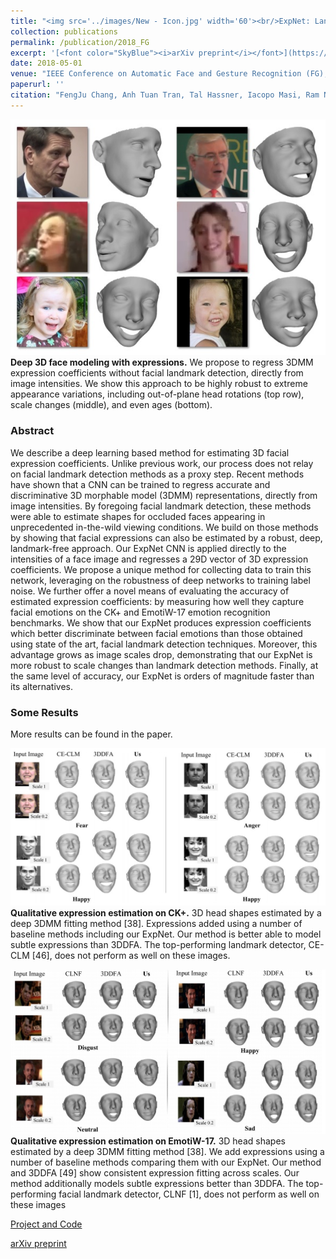 ```yaml
---
title: "<img src='../images/New - Icon.jpg' width='60'><br/>ExpNet: Landmark-Free, Deep, 3D Facial Expressions"
collection: publications
permalink: /publication/2018_FG
excerpt: '[<font color="SkyBlue"><i>arXiv preprint</i></font>](https://arxiv.org/abs/1802.00542)'
date: 2018-05-01
venue: "IEEE Conference on Automatic Face and Gesture Recognition (FG), Xi'an, China"
paperurl: ''
citation: "FengJu Chang, Anh Tuan Tran, Tal Hassner, Iacopo Masi, Ram Nevatia, Gerard Medioni. <i>ExpNet: Landmark-Free, Deep, 3D Facial Expressions.</i> IEEE Conference on Automatic Face and Gesture Recognition (FG), Xi'an, China, 2018."
---
```


<img src='../projects/ExpNet/teaser.jpg'><br/>
<b>Deep 3D face modeling with expressions.</b> We propose to regress 3DMM expression coefficients without facial landmark detection, directly from image intensities. We show this approach to be highly robust to extreme appearance variations, including out-of-plane head rotations (top row), scale changes (middle), and even ages (bottom). 

### Abstract
We describe a deep learning based method for estimating 3D facial expression coefficients. Unlike previous work, our process does not relay on facial landmark detection methods as a proxy step. Recent methods have shown that a CNN can be trained to regress accurate and discriminative 3D morphable model (3DMM) representations, directly from image intensities. By foregoing facial landmark detection, these methods were able to estimate shapes for occluded faces appearing in unprecedented in-the-wild viewing conditions. We build on those methods by showing that facial expressions can also be estimated by a robust, deep, landmark-free approach. Our ExpNet CNN is applied directly to the intensities of a face image and regresses a 29D vector of 3D expression coefficients. We propose a unique method for collecting data to train this network, leveraging on the robustness of deep networks to training label noise. We further offer a novel means of evaluating the accuracy of estimated expression coefficients: by measuring how well they capture facial emotions on the CK+ and EmotiW-17 emotion recognition benchmarks. We show that our ExpNet produces expression coefficients which better discriminate between facial emotions than those obtained using state of the art, facial landmark detection techniques. Moreover, this advantage grows as image scales drop, demonstrating that our ExpNet is more robust to scale changes than landmark detection methods. Finally, at the same level of accuracy, our ExpNet is orders of magnitude faster than its alternatives. 

### Some Results
More results can be found in the paper.

<img src='../projects/ExpNet/result1.jpg'><br/>
<b>Qualitative expression estimation on CK+.</b> 3D head shapes estimated by a deep 3DMM fitting method [38].
Expressions added using a number of baseline methods including our ExpNet. Our method is better able to model subtle
expressions than 3DDFA. The top-performing landmark detector, CE-CLM [46], does not perform as well on these images.

<img src='../projects/ExpNet/result2.jpg'><br/>
<b>Qualitative expression estimation on EmotiW-17.</b> 3D head shapes estimated by a deep 3DMM fitting method [38].
We add expressions using a number of baseline methods comparing them with our ExpNet. Our method and 3DDFA [49]
show consistent expression fitting across scales. Our method additionally models subtle expressions better than 3DDFA. The
top-performing facial landmark detector, CLNF [1], does not perform as well on these images

[Project and Code](https://github.com/fengju514/Expression-Net)

[arXiv preprint](https://arxiv.org/abs/1802.00542)
